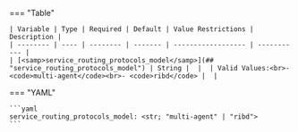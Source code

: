 <!--
  ~ Copyright (c) 2023 Arista Networks, Inc.
  ~ Use of this source code is governed by the Apache License 2.0
  ~ that can be found in the LICENSE file.
  -->
=== "Table"

    | Variable | Type | Required | Default | Value Restrictions | Description |
    | -------- | ---- | -------- | ------- | ------------------ | ----------- |
    | [<samp>service_routing_protocols_model</samp>](## "service_routing_protocols_model") | String |  |  | Valid Values:<br>- <code>multi-agent</code><br>- <code>ribd</code> |  |

=== "YAML"

    ```yaml
    service_routing_protocols_model: <str; "multi-agent" | "ribd">
    ```
